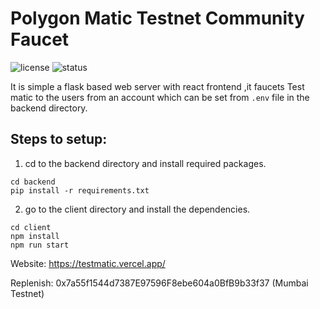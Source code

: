 # Polygon Matic Testnet Community Faucet
![license](https://img.shields.io/github/license/henilp105/testnet-polygon-faucet)
![status](https://img.shields.io/website?down_color=red&down_message=Offline%20%3A%28&up_color=green&up_message=Online%21&url=https%3A%2F%2Ftestmatic.vercel.app%2F)

It is simple a flask based web server with react frontend ,it faucets Test matic to the users from an account which can be set from `.env` file in the backend directory.



## Steps to setup:

1. cd to the backend directory and install required packages.
```
cd backend
pip install -r requirements.txt
```

2. go to the client directory and install the dependencies.

```
cd client
npm install
npm run start
```


Website: https://testmatic.vercel.app/

Replenish: 0x7a55f1544d7387E97596F8ebe604a0BfB9b33f37 (Mumbai Testnet)
